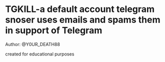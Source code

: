 # TGKILL-a default account telegram snoser uses emails and spams them in support of Telegram 
Author: @Y0UR_DEATH88

created for educational purposes
